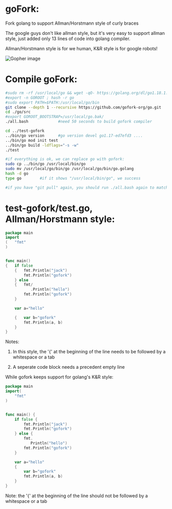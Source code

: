 # goFork:

Fork golang to support Allman/Horstmann style of curly braces 

The google guys don't like allman style, but it's very easy to support allman style, just added only 13 lines of code into golang compiler.

Allman/Horstmann style is for we human, K&R style is for google robots!

![Gopher image](https://avatars.githubusercontent.com/u/86223803)

# Compile goFork:
```bash
#sudo rm -rf /usr/local/go && wget -qO- https://golang.org/dl/go1.18.1.linux-amd64.tar.gz | sudo tar -xvz -C /usr/local
#export -n GOROOT ; hash -r go
#sudo export PATH=$PATH:/usr/local/go/bin
git clone --depth 1 --recursive https://github.com/gofork-org/go.git
cd ./go/src
#export GOROOT_BOOTSTRAP=/usr/local/go.bak/
./all.bash             #need 50 seconds to build gofork compiler           

cd ../test-gofork
../bin/go version      #go version devel go1.17-ed7efd3 ....
../bin/go mod init test
../bin/go build -ldflags="-s -w"
./test

#if everything is ok, we can replace go with gofork:
sudo cp ../bin/go /usr/local/bin/go
sudo mv /usr/local/go/bin/go /usr/local/go/bin/go.golang
hash -d go
type go        #if it shows "/usr/local/bin/go", we success

#if you have "git pull" again, you should run ./all.bash again to match the ./bin/go with the latest ./src(stdlib)
```

# test-gofork/test.go, Allman/Horstmann style:

```go
package main
import
(   "fmt"
)


func main()
{   if false
    {   fmt.Println("jack")
        fmt.Println("gofork")
    } else
    {   fmt/
           .Println("hello")
        fmt.Println("gofork")
    }

    var a="hello"

    {   var b="gofork"
        fmt.Println(a, b)
    }
}

```

Notes:

1. In this style, the '{' at the beginning of the line needs to be followed by a whitespace or a tab

2. A seperate code block needs a precedent empty line

While gofork keeps support for golang's K&R style:

```go
package main
import(
    "fmt"
)


func main() {
    if false {
        fmt.Println("jack")
        fmt.Println("gofork")
    } else {
        fmt.
           Println("hello")
        fmt.Println("gofork")
    }

    var a="hello"
    {
        var b="gofork"
        fmt.Println(a, b)
    }
}

```

Note:  the '{' at the beginning of the line should not be followed by a whitespace or a tab
